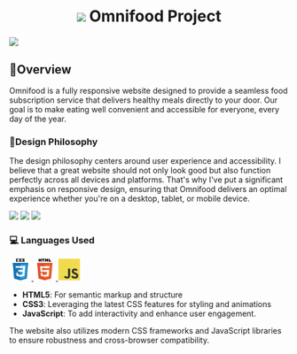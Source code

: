 <h1 align="center"><span><img height=30px src="https://github.com/aditisingh02/text_to_speech_converter/assets/140513260/c98d7966-99f1-4447-ada6-6d60de33af09"> Omnifood Project</h1>
<p align=center">
<img src="https://github.com/aditisingh02/omnifood_project/assets/140513260/6bef458f-90ef-4f1c-8e46-a74ec428f880" align="center" height =300px width=auto>
</p>

<h2>🌠Overview</h2>
Omnifood is a fully responsive website designed to provide a seamless food subscription service that delivers healthy meals directly to your door. Our goal is to make eating well convenient and accessible for everyone, every day of the year.

<h3>💜Design Philosophy</h3>

The design philosophy centers around user experience and accessibility. I believe that a great website should not only look good but also function perfectly across all devices and platforms. That's why I've put a significant emphasis on responsive design, ensuring that Omnifood delivers an optimal experience whether you're on a desktop, tablet, or mobile device.

<img src="https://github.com/aditisingh02/omnifood_project/assets/140513260/357d55be-df77-48b2-93b4-4a928b961640" justify="center" height =250px>
<img src="https://github.com/aditisingh02/omnifood_project/assets/140513260/5c50cc12-868d-4fe8-b8ad-ca8004792cb9" justify="center" height =250px>
<img src="https://github.com/aditisingh02/omnifood_project/assets/140513260/8438c018-769d-4002-bd91-29ea5c056bbc" justify="center" height =250px>

<h3 align="left">💻 Languages Used</h3>
<p align="left"><a href="https://www.w3schools.com/css/" target="_blank" rel="noreferrer"> <img src="https://raw.githubusercontent.com/devicons/devicon/master/icons/css3/css3-original-wordmark.svg" alt="css3" width="40" height="40"/> </a> <a href="https://www.w3.org/html/" target="_blank" rel="noreferrer"> <img src="https://raw.githubusercontent.com/devicons/devicon/master/icons/html5/html5-original-wordmark.svg" alt="html5" width="40" height="40"/> </a> <a href="https://developer.mozilla.org/en-US/docs/Web/JavaScript" target="_blank" rel="noreferrer"> <img src="https://raw.githubusercontent.com/devicons/devicon/master/icons/javascript/javascript-original.svg" alt="javascript" width="40" height="40"/> </a> </p>

- **HTML5**: For semantic markup and structure
- **CSS3**: Leveraging the latest CSS features for styling and animations
- **JavaScript**: To add interactivity and enhance user engagement.

The website also utilizes modern CSS frameworks and JavaScript libraries to ensure robustness and cross-browser compatibility.
